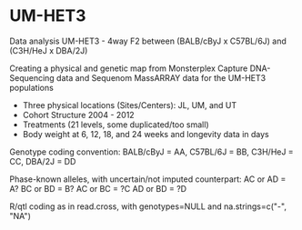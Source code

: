 # UM-HET3
Data analysis UM-HET3 - 4way F2 between (BALB/cByJ x C57BL/6J) and (C3H/HeJ x DBA/2J)

Creating a physical and genetic map from Monsterplex Capture DNA-Sequencing data and Sequenom MassARRAY data for the UM-HET3 populations

- Three physical locations (Sites/Centers): JL, UM, and UT
- Cohort Structure 2004 - 2012
- Treatments (21 levels, some duplicated/too small)
- Body weight at 6, 12, 18, and 24 weeks and longevity data in days


Genotype coding convention: BALB/cByJ = AA, C57BL/6J = BB, C3H/HeJ = CC, DBA/2J = DD

Phase-known alleles, with uncertain/not imputed counterpart:
AC or AD = A?
BC or BD = B?
AC or BC = ?C
AD or BD = ?D

R/qtl coding as in read.cross, with genotypes=NULL and na.strings=c("-", "NA")
